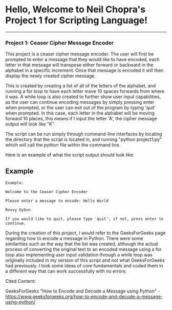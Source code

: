 # Hello, Welcome to Neil Chopra's Project 1 for Scripting Language!
-----------------------------------------------------------------
### Project 1: Ceaser Cipher Message Encoder

This project is a ceaser cipher message encoder. The user will first be prompted to enter a message that they would like to have encoded, each letter in that message will transpose either forward or backward in the alphabet in a specific increment. 
Once that message is encoded it will then display the newly created cipher message. 

This is created by creating a list of all of the letters of the alphabet, and running a for loop to have each letter move 10 spaces forwards from where it was. 
A while loop is also created to further show user input capabilities, as the user can continue encoding messages by simply pressing enter when prompted, or the user can exit out of the program by typing 'quit' when prompted. 
In this case, each letter in the alphabet will be moving forward 10 places, this means if I input the letter 'A', the cipher message output will look like "K".

The script can be run simply through command-line interfaces by locating the directory that the script is located in, and running "python project1.py" which will call the python file within the command line. 

Here is an example of what the script output should look like:

## Example
~~~~~~~~~~~~~~~~~~~~~~~~~~~~~~~~~~~~~~~~~~~~~~~~~~~~~~~~~~~~~~~
Example: 

Welcome to the Ceaser Cipher Encoder

Please enter a message to encode: Hello World

Rovvy Gybvn

If you would like to quit, please type 'quit', if not, press enter to continue.

~~~~~~~~~~~~~~~~~~~~~~~~~~~~~~~~~~~~~~~~~~~~~~~~~~~~~~~~~~~~~~~

During the creation of this project, I would refer to the GeeksForGeeks page regarding how to encode a message in Python. There were some similarities such as the way that the list was created, although the actual process of converting the original text to an encoded message using a for loop also implementing user input validation through a while loop was originally included in my version of this script and not what GeeksForGeeks had previously. I took some ideas of core fundamentals and coded them in a different way that can work successfully with no errors.

Cited Content: 

GeeksForGeeks "How to Encode and Decode a Message using Python" - https://www.geeksforgeeks.org/how-to-encode-and-decode-a-message-using-python/

